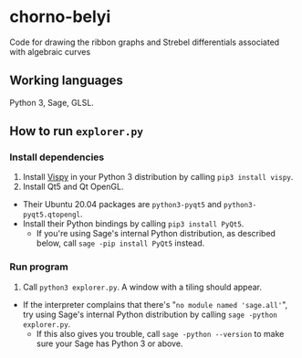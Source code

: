 # chorno-belyi
Code for drawing the ribbon graphs and Strebel differentials associated with algebraic curves

## Working languages

Python 3, Sage, GLSL.

## How to run `explorer.py`

### Install dependencies
1. Install [Vispy](http://vispy.org/installation.html) in your Python 3 distribution by calling `pip3 install vispy`.
2. Install Qt5 and Qt OpenGL.
  - Their Ubuntu 20.04 packages are `python3-pyqt5` and `python3-pyqt5.qtopengl`.
  - Install their Python bindings by calling `pip3 install PyQt5`.
    - If you're using Sage's internal Python distribution, as described below, call `sage -pip install PyQt5` instead.

### Run program
1. Call `python3 explorer.py`. A window with a tiling should appear.
  - If the interpreter complains that there's "`no module named 'sage.all'`", try using Sage's internal Python distribution by calling `sage -python explorer.py`.
    - If this also gives you trouble, call `sage -python --version` to make sure your Sage has Python 3 or above.
